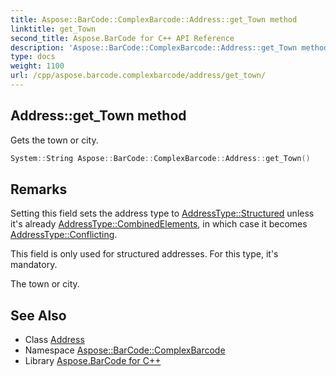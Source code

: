 ```yaml
---
title: Aspose::BarCode::ComplexBarcode::Address::get_Town method
linktitle: get_Town
second_title: Aspose.BarCode for C++ API Reference
description: 'Aspose::BarCode::ComplexBarcode::Address::get_Town method. Gets the town or city in C++.'
type: docs
weight: 1100
url: /cpp/aspose.barcode.complexbarcode/address/get_town/
---
```

## Address::get_Town method


Gets the town or city.

```cpp
System::String Aspose::BarCode::ComplexBarcode::Address::get_Town()
```

## Remarks


Setting this field sets the address type to [AddressType::Structured](../../addresstype/) unless it's already [AddressType::CombinedElements](../../addresstype/), in which case it becomes [AddressType::Conflicting](../../addresstype/). 

This field is only used for structured addresses. For this type, it's mandatory. 

The town or city.
## See Also

* Class [Address](../)
* Namespace [Aspose::BarCode::ComplexBarcode](../../)
* Library [Aspose.BarCode for C++](../../../)
